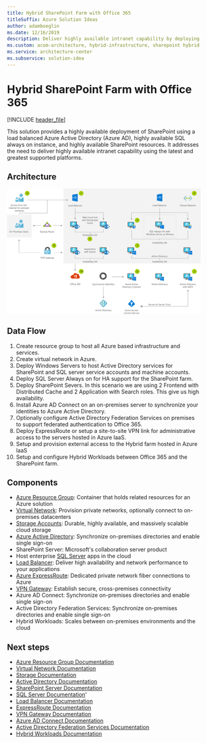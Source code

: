 ```yaml
---
title: Hybrid SharePoint Farm with Office 365
titleSuffix: Azure Solution Ideas
author: adamboeglin
ms.date: 12/16/2019
description: Deliver highly available intranet capability by deploying SharePoint and sharing hybrid workloads with Office 365. Setup this solution with step-by-step instructions.
ms.custom: acom-architecture, hybrid-infrastructure, sharepoint hybrid, sharepoint hybrid architecture, sharepoint farm solution, office 365 sharepoint hybrid, sharepoint hybrid solution, interactive-diagram, 'https://azure.microsoft.com/solutions/architecture/sharepoint-farm-office-365/'
ms.service: architecture-center
ms.subservice: solution-idea
---
```


# Hybrid SharePoint Farm with Office 365

[!INCLUDE [header_file](../header.md)]

This solution provides a highly available deployment of SharePoint using a load balanced Azure Active Directory (Azure AD), highly available SQL always on instance, and highly available SharePoint resources. It addresses the need to deliver highly available intranet capability using the latest and greatest supported platforms.

## Architecture

![Architecture diagram](../media/sharepoint-farm-office-365.svg)

## Data Flow

1. Create resource group to host all Azure based infrastructure and services.
1. Create virtual network in Azure.
1. Deploy Windows Servers to host Active Directory services for SharePoint and SQL server service accounts and machine accounts.
1. Deploy SQL Server Always on for HA support for the SharePoint farm.
1. Deploy SharePoint Severs. In this scenario we are using 2 Frontend with Distributed Cache and 2 Application with Search roles. This give us high availability.
1. Install Azure AD Connect on an on-premises server to synchronize your identities to Azure Active Directory.
1. Optionally configure Active Directory Federation Services on premises to support federated authentication to Office 365.
1. Deploy ExpressRoute or setup a site-to-site VPN link for administrative access to the servers hosted in Azure IaaS.
1. Setup and provision external access to the Hybrid farm hosted in Azure IaaS
1. Setup and configure Hybrid Workloads between Office 365 and the SharePoint farm.

## Components

* [Azure Resource Group](https://azure.microsoft.com/features/resource-manager): Container that holds related resources for an Azure solution
* [Virtual Network](https://azure.microsoft.com/services/virtual-network): Provision private networks, optionally connect to on-premises datacenters
* [Storage Accounts](https://azure.microsoft.com/services/storage): Durable, highly available, and massively scalable cloud storage
* [Azure Active Directory](https://azure.microsoft.com/services/active-directory): Synchronize on-premises directories and enable single sign-on
* SharePoint Server: Microsoft's collaboration server product
* Host enterprise [SQL Server](https://azure.microsoft.com/services/virtual-machines/sql-server) apps in the cloud
* [Load Balancer](https://azure.microsoft.com/services/load-balancer): Deliver high availability and network performance to your applications
* [Azure ExpressRoute](https://azure.microsoft.com/services/expressroute): Dedicated private network fiber connections to Azure
* [VPN Gateway](https://azure.microsoft.com/services/vpn-gateway): Establish secure, cross-premises connectivity
* Azure AD Connect: Synchronize on-premises directories and enable single sign-on
* Active Directory Federation Services: Synchronize on-premises directories and enable single sign-on
* Hybrid Workloads: Scales between on-premises environments and the cloud

## Next steps

* [Azure Resource Group Documentation](https://docs.microsoft.com/azure/azure-resource-manager/resource-group-overview)
* [Virtual Network Documentation](https://docs.microsoft.com/azure/virtual-network/virtual-networks-overview)
* [Storage Documentation](https://docs.microsoft.com/azure/storage/blobs/storage-blobs-introduction)
* [Active Directory Documentation](https://support.microsoft.com/help/2721672/microsoft-server-software-support-for-microsoft-azure-virtual-machines)
* [SharePoint Server Documentation](https://docs.microsoft.com/sharepoint/administration/intranet-sharepoint-server-2016-in-azure-dev-test-environment)
* [SQL Server Documentation](https://docs.microsoft.com/sql/relational-databases/databases/deploy-a-sql-server-database-to-a-microsoft-azure-virtual-machine?view=sql-server-2017)'
* [Load Balancer Documentation](https://docs.microsoft.com/azure/load-balancer/load-balancer-standard-overview)
* [ExpressRoute Documentation](https://docs.microsoft.com/azure/expressroute)
* [VPN Gateway Documentation](https://docs.microsoft.com/azure/vpn-gateway)
* [Azure AD Connect Documentation](https://docs.microsoft.com/azure/active-directory/connect/active-directory-aadconnect)
* [Active Directory Federation Services Documentation](https://docs.microsoft.com/azure/active-directory/connect/active-directory-aadconnectfed-whatis)
* [Hybrid Workloads Documentation](https://docs.microsoft.com/sharepoint/hybrid/hybrid)
